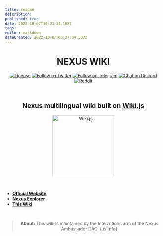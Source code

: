 ```yaml
---
title: readme
description: 
published: true
date: 2022-10-07T10:21:34.108Z
tags: 
editor: markdown
dateCreated: 2022-10-07T09:27:04.537Z
---
```


<div align="center">

# NEXUS WIKI

[![License](https://img.shields.io/badge/license-MIT-blue.svg?style=flat)](https://github.com/requarks/wiki/blob/master/LICENSE)
  [![Follow on Twitter](https://img.shields.io/badge/twitter-%40NexusOfficial-blue.svg?style=flat&logo=twitter&logoColor=white)](https://twitter.com/NexusOfficial) [![Follow on Telegram](https://img.shields.io/badge/telegram-%40NexusOfficial-blue.svg?style=flat&logo=telegram)](https://t.me/NexusOfficial) [![Chat on Discord](https://img.shields.io/badge/discord-join-8D96F6.svg?style=flat&logo=discord&logoColor=white)](https://discord.gg/YZZt8t6Ur5) [![Reddit](https://img.shields.io/badge/reddit-%2Fr%2Fnexus_community-orange?logo=reddit&logoColor=white)](https://www.reddit.com/r/nexus_community/)

&nbsp;
  
## Nexus multilingual wiki built on [Wiki.js](en/https://js.wiki/)

<img src="https://static.requarks.io/logo/wikijs-full.svg" alt="Wiki.js" width="200" />
  
&nbsp; 
  
</div>

- **[Official Website](https://nexus.io)**
- **[Nexus Explorer](https://explorer.nexus.io/)**
- **[This Wiki](https://wiki.nexus.io/)**

&nbsp;
&nbsp; 

<div align="center">

>  **About:** This wiki is maintained by the Interactions arm of the Nexus Ambassador DAO.
{.is-info}
  
</div>